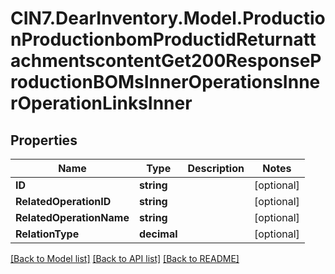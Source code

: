# CIN7.DearInventory.Model.ProductionProductionbomProductidReturnattachmentscontentGet200ResponseProductionBOMsInnerOperationsInnerOperationLinksInner

## Properties

| Name                     | Type        | Description | Notes      |
| ------------------------ | ----------- | ----------- | ---------- |
| **ID**                   | **string**  |             | [optional] |
| **RelatedOperationID**   | **string**  |             | [optional] |
| **RelatedOperationName** | **string**  |             | [optional] |
| **RelationType**         | **decimal** |             | [optional] |

[[Back to Model list]](../README.md#documentation-for-models) [[Back to API list]](../README.md#documentation-for-api-endpoints) [[Back to README]](../README.md)
